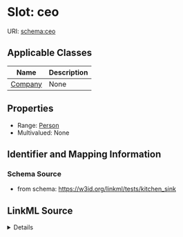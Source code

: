 # Slot: ceo

URI: [schema:ceo](http://schema.org/ceo)



<!-- no inheritance hierarchy -->




## Applicable Classes

| Name | Description |
| --- | --- |
[Company](Company.md) | None






## Properties

* Range: [Person](Person.md)
* Multivalued: None







## Identifier and Mapping Information







### Schema Source


* from schema: https://w3id.org/linkml/tests/kitchen_sink




## LinkML Source

<details>
```yaml
name: ceo
from_schema: https://w3id.org/linkml/tests/kitchen_sink
rank: 1000
slot_uri: schema:ceo
alias: ceo
domain_of:
- Company
range: Person

```
</details>